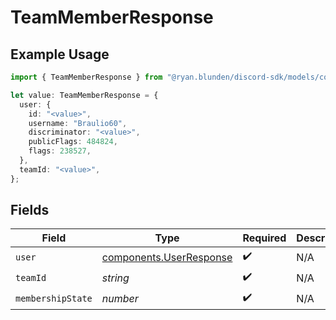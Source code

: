 # TeamMemberResponse

## Example Usage

```typescript
import { TeamMemberResponse } from "@ryan.blunden/discord-sdk/models/components";

let value: TeamMemberResponse = {
  user: {
    id: "<value>",
    username: "Braulio60",
    discriminator: "<value>",
    publicFlags: 484824,
    flags: 238527,
  },
  teamId: "<value>",
};
```

## Fields

| Field                                                              | Type                                                               | Required                                                           | Description                                                        |
| ------------------------------------------------------------------ | ------------------------------------------------------------------ | ------------------------------------------------------------------ | ------------------------------------------------------------------ |
| `user`                                                             | [components.UserResponse](../../models/components/userresponse.md) | :heavy_check_mark:                                                 | N/A                                                                |
| `teamId`                                                           | *string*                                                           | :heavy_check_mark:                                                 | N/A                                                                |
| `membershipState`                                                  | *number*                                                           | :heavy_check_mark:                                                 | N/A                                                                |